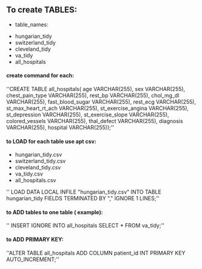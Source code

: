 ## To create TABLES:

- table_names:

* hungarian_tidy
* switzerland_tidy
* cleveland_tidy
* va_tidy
* all_hospitals

#### create command for each:
''CREATE TABLE all_hospitals(
    age VARCHAR(255),
    sex VARCHAR(255),
    chest_pain_type VARCHAR(255),
    rest_bp VARCHAR(255),
    chol_mg_dl VARCHAR(255),
    fast_blood_sugar VARCHAR(255),
    rest_ecg VARCHAR(255),
    st_max_heart_rt_ach VARCHAR(255),
    st_exercise_angina VARCHAR(255),
    st_depression VARCHAR(255),
    st_exercise_slope VARCHAR(255),
    colored_vessels VARCHAR(255),
    thal_defect VARCHAR(255),
    diagnosis VARCHAR(255),
    hospital VARCHAR(255));''

#### to LOAD for each table use apt csv:

* hungarian_tidy.csv
* switzerland_tidy.csv
* cleveland_tidy.csv
* va_tidy.csv
* all_hospitals.csv


'' LOAD DATA LOCAL INFILE "hungarian_tidy.csv"
   INTO TABLE hungarian_tidy FIELDS TERMINATED BY "," IGNORE 1 LINES;''

#### to ADD tables to one table ( example):

'' INSERT IGNORE
   INTO all_hospitals
SELECT *
   FROM va_tidy;''

#### to ADD PRIMARY KEY:

''ALTER TABLE all_hospitals
ADD COLUMN patient_id INT PRIMARY KEY AUTO_INCREMENT;''